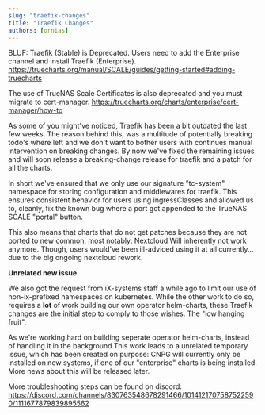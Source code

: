 ```yaml
---
slug: "traefik-changes"
title: "Traefik Changes"
authors: [ornias]
---
```


BLUF: Traefik (Stable) is Deprecated.  Users need to add the Enterprise channel and install Traefik (Enterprise). 
https://truecharts.org/manual/SCALE/guides/getting-started#adding-truecharts

The use of TrueNAS Scale Certificates is also deprecated and you must migrate to cert-manager.
https://truecharts.org/charts/enterprise/cert-manager/how-to

As some of you might've noticed, Traefik has been a bit outdated the last few weeks.
The reason behind this, was a multitude of potentially breaking todo's where left and we don't want to bother users with continues manual intervention on breaking changes.
By now we've fixed the remaining issues and will soon release a breaking-change release for traefik and a patch for all the charts.

In short we've ensured that we only use our signature "tc-system" namespace for storing configuration and middlewares for traefik. This ensures consistent behavior for users using ingressClasses and allowed us to, cleanly, fix the known bug where a port got appended to the TrueNAS SCALE "portal" button.

This also means that charts that do not get patches because they are not ported to new common, most notably: Nextcloud
Will inherently not work anymore. Though, users would've been ill-adviced using it at all currently... due to the big ongoing nextcloud rework.

**Unrelated new issue**

We also got the request from iX-systems staff a while ago to limit our use of non-ix-prefixed namespaces on kubernetes. While the other work to do so, requires a **lot** of work building our own operator helm-charts, these Traefik changes are the initial step to comply to those wishes. The "low hanging fruit".

As we're working hard on building seperate operator helm-charts, instead of handling it in the background.This work leads to a unrelated temporary issue, which has been created on purpose: CNPG will currently only be installed on new systems, if one of our "enterprise" charts is being installed.
More news about this will be released later.

More troubleshooting steps can be found on discord: https://discord.com/channels/830763548678291466/1014121707587522590/1111677879839895562
